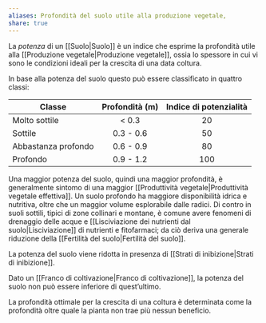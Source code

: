 ```yaml
---
aliases: Profondità del suolo utile alla produzione vegetale,
share: true
---
```

La *potenza* di un [[Suolo|Suolo]] è un indice che esprime la profondità utile alla [[Produzione vegetale|Produzione vegetale]], ossia lo spessore in cui vi sono le condizioni ideali per la crescita di una data coltura.

In base alla potenza del suolo questo può essere classificato in quattro classi:

| Classe              | Profondità (m) | Indice di potenzialità |
| ------------------- |:--------------:|:----------------------:|
| Molto sottile       |     < 0.3      |           20           |
| Sottile             |   0.3 - 0.6    |           50           |
| Abbastanza profondo |   0.6 - 0.9    |           80           |
| Profondo            |   0.9 - 1.2    |          100           |

Una maggior potenza del suolo, quindi una maggior profondità, è generalmente sintomo di una maggior [[Produttività vegetale|Produttività vegetale effettiva]].
Un suolo profondo ha maggiore disponibilità idrica e nutritiva, oltre che un maggior volume esplorabile dalle radici.
Di contro in suoli sottili, tipici di zone collinari e montane, è comune avere fenomeni di drenaggio delle acque e [[Lisciviazione dei nutrienti dal suolo|Lisciviazione]] di nutrienti e fitofarmaci; da ciò deriva una generale riduzione della [[Fertilità del suolo|Fertilità del suolo]].

La potenza del suolo viene ridotta in presenza di [[Strati di inibizione|Strati di inibizione]].

Dato un [[Franco di coltivazione|Franco di coltivazione]], la potenza del suolo non può essere inferiore di quest’ultimo.

La profondità ottimale per la crescita di una coltura è determinata come la profondità oltre quale la pianta non trae più nessun beneficio.
